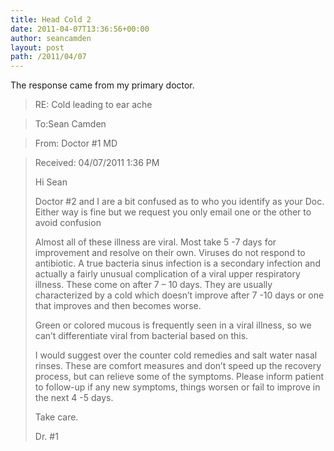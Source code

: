 ```yaml
---
title: Head Cold 2
date: 2011-04-07T13:36:56+00:00
author: seancamden
layout: post
path: /2011/04/07
---
```

The response came from my primary doctor.

> RE: Cold leading to ear ache
  
> To:Sean Camden
  
> From: Doctor #1 MD
  
> Received: 04/07/2011 1:36 PM
> 
> Hi Sean
> 
> Doctor #2 and I are a bit confused as to who you identify as your Doc. Either way is fine but we request you only email one or the other to avoid confusion
> 
> Almost all of these illness are viral. Most take 5 -7 days for improvement and resolve on their own. Viruses do not respond to antibiotic. A true bacteria sinus infection is a secondary infection and actually a fairly unusual complication of a viral upper respiratory illness. These come on after 7 &#8211; 10 days. They are usually characterized by a cold which doesn&#8217;t improve after 7 -10 days or one that improves and then becomes worse.
> 
> Green or colored mucous is frequently seen in a viral illness, so we can&#8217;t differentiate viral from bacterial based on this.
> 
> I would suggest over the counter cold remedies and salt water nasal rinses. These are comfort measures and don&#8217;t speed up the recovery process, but can relieve some of the symptoms. Please inform patient to follow-up if any new symptoms, things worsen or fail to improve in the next 4 -5 days.
> 
> Take care.
> 
> Dr. #1